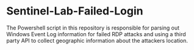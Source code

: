 # Sentinel-Lab-Failed-Login
The Powershell script in this repository is responsible for parsing out Windows Event Log information for failed RDP attacks and using a third party API to collect geographic information about the attackers location.
